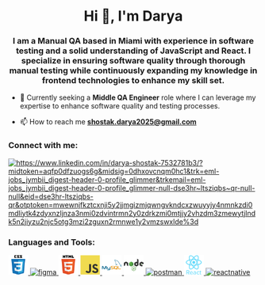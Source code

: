 <h1 align="center">Hi 👋, I'm Darya</h1>
<h3 align="center">I am a Manual QA based in Miami with experience in software testing and a solid understanding of JavaScript and React. I specialize in ensuring software quality through thorough manual testing while continuously expanding my knowledge in frontend technologies to enhance my skill set. </h3>

- 🌱 Currently seeking a **Middle QA Engineer** role where I can leverage my expertise to enhance software quality and testing processes.

- 📫 How to reach me **shostak.darya2025@gmail.com**

<h3 align="left">Connect with me:</h3>
<p align="left">
<a href="www.linkedin.com/in/darya-shostak-7532781b3" target="blank"><img align="center" src="https://raw.githubusercontent.com/rahuldkjain/github-profile-readme-generator/master/src/images/icons/Social/linked-in-alt.svg" alt="https://www.linkedin.com/in/darya-shostak-7532781b3/?midtoken=aqfp0dfzuogs6g&midsig=0dhxovcnqm0hc1&trk=eml-jobs_jymbii_digest-header-0-profile_glimmer&trkemail=eml-jobs_jymbii_digest-header-0-profile_glimmer-null-dse3hr~ltsziqbs~qr-null-null&eid=dse3hr-ltsziqbs-qr&otptoken=mwewnjfkztcxnji5y2jjmgizmjqwngvkndcxzwuyyjy4nmnkzdi0mdliytk4zdyxnzljnza3nmi0zdvintrmn2y0zdrkzmi0mtjjy2vhzdm3zmewytjlndk5n2jiyzu2njc5otg3mzi2zguxn2rmnwe1y2vmzswxlde%3d" height="30" width="40" /></a>
</p>

<h3 align="left">Languages and Tools:</h3>
<p align="left"> <a href="https://www.w3schools.com/css/" target="_blank" rel="noreferrer"> <img src="https://raw.githubusercontent.com/devicons/devicon/master/icons/css3/css3-original-wordmark.svg" alt="css3" width="40" height="40"/> </a> <a href="https://www.figma.com/" target="_blank" rel="noreferrer"> <img src="https://www.vectorlogo.zone/logos/figma/figma-icon.svg" alt="figma" width="40" height="40"/> </a> <a href="https://www.w3.org/html/" target="_blank" rel="noreferrer"> <img src="https://raw.githubusercontent.com/devicons/devicon/master/icons/html5/html5-original-wordmark.svg" alt="html5" width="40" height="40"/> </a> <a href="https://developer.mozilla.org/en-US/docs/Web/JavaScript" target="_blank" rel="noreferrer"> <img src="https://raw.githubusercontent.com/devicons/devicon/master/icons/javascript/javascript-original.svg" alt="javascript" width="40" height="40"/> </a> <a href="https://www.mysql.com/" target="_blank" rel="noreferrer"> <img src="https://raw.githubusercontent.com/devicons/devicon/master/icons/mysql/mysql-original-wordmark.svg" alt="mysql" width="40" height="40"/> </a> <a href="https://nodejs.org" target="_blank" rel="noreferrer"> <img src="https://raw.githubusercontent.com/devicons/devicon/master/icons/nodejs/nodejs-original-wordmark.svg" alt="nodejs" width="40" height="40"/> </a> <a href="https://postman.com" target="_blank" rel="noreferrer"> <img src="https://www.vectorlogo.zone/logos/getpostman/getpostman-icon.svg" alt="postman" width="40" height="40"/> </a> <a href="https://reactjs.org/" target="_blank" rel="noreferrer"> <img src="https://raw.githubusercontent.com/devicons/devicon/master/icons/react/react-original-wordmark.svg" alt="react" width="40" height="40"/> </a> <a href="https://reactnative.dev/" target="_blank" rel="noreferrer"> <img src="https://reactnative.dev/img/header_logo.svg" alt="reactnative" width="40" height="40"/> </a> </p
